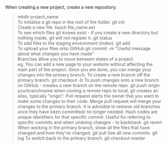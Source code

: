 When creating a new project, create a new repository.
> mkdir project_name <br>
To initialise a git repo in the root of the folder.
> git init <br>
Create a new file.
> touch file_name.ext <br>
To see which files git knows exist - if you create a new directory but nothing inside, git will not register it. 
> git status <br>
To add files to the staging environment (index).
> git add <filename> <br>
To upload your files onto GitHub
> git commit -m "Useful message about what changes you have made" <br>
Branches allow you to move between states of a project. <br>
    eg. You can add a new page to your website without affecting the main part of the project. Once you are done, you can merge your changes into the primary branch. 
To create a new branch off the primary branch.
    git checkout -b <my branch name>
To push changes onto a new branch on GitHub - creates a new branch on the remote repo.
    git push origin yourbranchname
        when cloning a remote repo to local, git creates an alias, typically "origin".
Pull request alerts the owner that you want to make some changes to their code. 
Merge pull request will merge your changes to the primary branch.
It is advisible to remove old branches once they have been committed/ no longer needed. 
Hash codes are unique identifiers for that specific commit. Useful for referring to specific commits and when undoing changes - to backtrack. 
    git revert <hash code number>
When working in the primary branch, show all the files that have changed and how they've changed.
    git pull
See all new commits.
    git log
To switch back to the primary branch.
    git checkout master